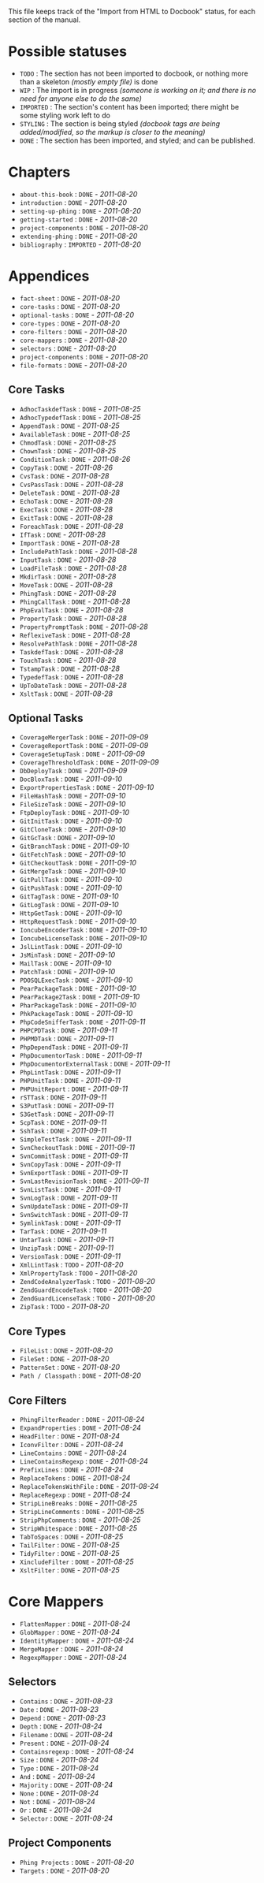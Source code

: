 This file keeps track of the "Import from HTML to Docbook" status, for each section of the manual.

# Possible statuses #

 - `TODO` : The section has not been imported to docbook, or nothing more than a skeleton *(mostly empty file)* is done
 - `WIP` : The import is in progress *(someone is working on it; and there is no need for anyone else to do the same)*
 - `IMPORTED` : The section's content has been imported; there might be some styling work left to do
 - `STYLING` : The section is being styled *(docbook tags are being added/modified, so the markup is closer to the meaning)*
 - `DONE` : The section has been imported, and styled; and can be published.


# Chapters #

 - `about-this-book` : `DONE` - *2011-08-20*
 - `introduction` : `DONE` - *2011-08-20*
 - `setting-up-phing` : `DONE` - *2011-08-20*
 - `getting-started` : `DONE` - *2011-08-20*
 - `project-components` : `DONE` - *2011-08-20*
 - `extending-phing` : `DONE` - *2011-08-20*
 - `bibliography` : `IMPORTED` - *2011-08-20*



# Appendices #

 - `fact-sheet` : `DONE` - *2011-08-20*
 - `core-tasks` : `DONE` - *2011-08-20*
 - `optional-tasks` : `DONE` - *2011-08-20*
 - `core-types` : `DONE` - *2011-08-20*
 - `core-filters` : `DONE` - *2011-08-20*
 - `core-mappers` : `DONE` - *2011-08-20*
 - `selectors` : `DONE` - *2011-08-20*
 - `project-components` : `DONE` - *2011-08-20*
 - `file-formats` : `DONE` - *2011-08-20*

## Core Tasks ##

 - `AdhocTaskdefTask` : `DONE` - *2011-08-25*
 - `AdhocTypedefTask` : `DONE` - *2011-08-25*
 - `AppendTask` : `DONE` - *2011-08-25*
 - `AvailableTask` : `DONE` - *2011-08-25*
 - `ChmodTask` : `DONE` - *2011-08-25*
 - `ChownTask` : `DONE` - *2011-08-25*
 - `ConditionTask` : `DONE` - *2011-08-26*
 - `CopyTask` : `DONE` - *2011-08-26*
 - `CvsTask` : `DONE` - *2011-08-28*
 - `CvsPassTask` : `DONE` - *2011-08-28*
 - `DeleteTask` : `DONE` - *2011-08-28*
 - `EchoTask` : `DONE` - *2011-08-28*
 - `ExecTask` : `DONE` - *2011-08-28*
 - `ExitTask` : `DONE` - *2011-08-28*
 - `ForeachTask` : `DONE` - *2011-08-28*
 - `IfTask` : `DONE` - *2011-08-28*
 - `ImportTask` : `DONE` - *2011-08-28*
 - `IncludePathTask` : `DONE` - *2011-08-28*
 - `InputTask` : `DONE` - *2011-08-28*
 - `LoadFileTask` : `DONE` - *2011-08-28*
 - `MkdirTask` : `DONE` - *2011-08-28*
 - `MoveTask` : `DONE` - *2011-08-28*
 - `PhingTask` : `DONE` - *2011-08-28*
 - `PhingCallTask` : `DONE` - *2011-08-28*
 - `PhpEvalTask` : `DONE` - *2011-08-28*
 - `PropertyTask` : `DONE` - *2011-08-28*
 - `PropertyPromptTask` : `DONE` - *2011-08-28*
 - `ReflexiveTask` : `DONE` - *2011-08-28*
 - `ResolvePathTask` : `DONE` - *2011-08-28*
 - `TaskdefTask` : `DONE` - *2011-08-28*
 - `TouchTask` : `DONE` - *2011-08-28*
 - `TstampTask` : `DONE` - *2011-08-28*
 - `TypedefTask` : `DONE` - *2011-08-28*
 - `UpToDateTask` : `DONE` - *2011-08-28*
 - `XsltTask` : `DONE` - *2011-08-28*


## Optional Tasks ##

 - `CoverageMergerTask` : `DONE` - *2011-09-09*
 - `CoverageReportTask` : `DONE` - *2011-09-09*
 - `CoverageSetupTask` : `DONE` - *2011-09-09*
 - `CoverageThresholdTask` : `DONE` - *2011-09-09*
 - `DbDeployTask` : `DONE` - *2011-09-09*
 - `DocBloxTask` : `DONE` - *2011-09-10*
 - `ExportPropertiesTask` : `DONE` - *2011-09-10*
 - `FileHashTask` : `DONE` - *2011-09-10*
 - `FileSizeTask` : `DONE` - *2011-09-10*
 - `FtpDeployTask` : `DONE` - *2011-09-10*
 - `GitInitTask` : `DONE` - *2011-09-10*
 - `GitCloneTask` : `DONE` - *2011-09-10*
 - `GitGcTask` : `DONE` - *2011-09-10*
 - `GitBranchTask` : `DONE` - *2011-09-10*
 - `GitFetchTask` : `DONE` - *2011-09-10*
 - `GitCheckoutTask` : `DONE` - *2011-09-10*
 - `GitMergeTask` : `DONE` - *2011-09-10*
 - `GitPullTask` : `DONE` - *2011-09-10*
 - `GitPushTask` : `DONE` - *2011-09-10*
 - `GitTagTask` : `DONE` - *2011-09-10*
 - `GitLogTask` : `DONE` - *2011-09-10*
 - `HttpGetTask` : `DONE` - *2011-09-10*
 - `HttpRequestTask` : `DONE` - *2011-09-10*
 - `IoncubeEncoderTask` : `DONE` - *2011-09-10*
 - `IoncubeLicenseTask` : `DONE` - *2011-09-10*
 - `JslLintTask` : `DONE` - *2011-09-10*
 - `JsMinTask` : `DONE` - *2011-09-10*
 - `MailTask` : `DONE` - *2011-09-10*
 - `PatchTask` : `DONE` - *2011-09-10*
 - `PDOSQLExecTask` : `DONE` - *2011-09-10*
 - `PearPackageTask` : `DONE` - *2011-09-10*
 - `PearPackage2Task` : `DONE` - *2011-09-10*
 - `PharPackageTask` : `DONE` - *2011-09-10*
 - `PhkPackageTask` : `DONE` - *2011-09-10*
 - `PhpCodeSnifferTask` : `DONE` - *2011-09-11*
 - `PHPCPDTask` : `DONE` - *2011-09-11*
 - `PHPMDTask` : `DONE` - *2011-09-11*
 - `PhpDependTask` : `DONE` - *2011-09-11*
 - `PhpDocumentorTask` : `DONE` - *2011-09-11*
 - `PhpDocumentorExternalTask` : `DONE` - *2011-09-11*
 - `PhpLintTask` : `DONE` - *2011-09-11*
 - `PHPUnitTask` : `DONE` - *2011-09-11*
 - `PHPUnitReport` : `DONE` - *2011-09-11*
 - `rSTTask` : `DONE` - *2011-09-11*
 - `S3PutTask` : `DONE` - *2011-09-11*
 - `S3GetTask` : `DONE` - *2011-09-11*
 - `ScpTask` : `DONE` - *2011-09-11*
 - `SshTask` : `DONE` - *2011-09-11*
 - `SimpleTestTask` : `DONE` - *2011-09-11*
 - `SvnCheckoutTask` : `DONE` - *2011-09-11*
 - `SvnCommitTask` : `DONE` - *2011-09-11*
 - `SvnCopyTask` : `DONE` - *2011-09-11*
 - `SvnExportTask` : `DONE` - *2011-09-11*
 - `SvnLastRevisionTask` : `DONE` - *2011-09-11*
 - `SvnListTask` : `DONE` - *2011-09-11*
 - `SvnLogTask` : `DONE` - *2011-09-11*
 - `SvnUpdateTask` : `DONE` - *2011-09-11*
 - `SvnSwitchTask` : `DONE` - *2011-09-11*
 - `SymlinkTask` : `DONE` - *2011-09-11*
 - `TarTask` : `DONE` - *2011-09-11*
 - `UntarTask` : `DONE` - *2011-09-11*
 - `UnzipTask` : `DONE` - *2011-09-11*
 - `VersionTask` : `DONE` - *2011-09-11*
 - `XmlLintTask` : `TODO` - *2011-08-20*
 - `XmlPropertyTask` : `TODO` - *2011-08-20*
 - `ZendCodeAnalyzerTask` : `TODO` - *2011-08-20*
 - `ZendGuardEncodeTask` : `TODO` - *2011-08-20*
 - `ZendGuardLicenseTask` : `TODO` - *2011-08-20*
 - `ZipTask` : `TODO` - *2011-08-20*



## Core Types ##

 - `FileList` : `DONE` - *2011-08-20*
 - `FileSet` : `DONE` - *2011-08-20*
 - `PatternSet` : `DONE` - *2011-08-20*
 - `Path / Classpath` : `DONE` - *2011-08-20*


## Core Filters ##

 - `PhingFilterReader` : `DONE` - *2011-08-24*
 - `ExpandProperties` : `DONE` - *2011-08-24*
 - `HeadFilter` : `DONE` - *2011-08-24*
 - `IconvFilter` : `DONE` - *2011-08-24*
 - `LineContains` : `DONE` - *2011-08-24*
 - `LineContainsRegexp` : `DONE` - *2011-08-24*
 - `PrefixLines` : `DONE` - *2011-08-24*
 - `ReplaceTokens` : `DONE` - *2011-08-24*
 - `ReplaceTokensWithFile` : `DONE` - *2011-08-24*
 - `ReplaceRegexp` : `DONE` - *2011-08-24*
 - `StripLineBreaks` : `DONE` - *2011-08-25*
 - `StripLineComments` : `DONE` - *2011-08-25*
 - `StripPhpComments` : `DONE` - *2011-08-25*
 - `StripWhitespace` : `DONE` - *2011-08-25*
 - `TabToSpaces` : `DONE` - *2011-08-25*
 - `TailFilter` : `DONE` - *2011-08-25*
 - `TidyFilter` : `DONE` - *2011-08-25*
 - `XincludeFilter` : `DONE` - *2011-08-25*
 - `XsltFilter` : `DONE` - *2011-08-25*


# Core Mappers ##

 - `FlattenMapper` : `DONE` - *2011-08-24*
 - `GlobMapper` : `DONE` - *2011-08-24*
 - `IdentityMapper` : `DONE` - *2011-08-24*
 - `MergeMapper` : `DONE` - *2011-08-24*
 - `RegexpMapper` : `DONE` - *2011-08-24*


## Selectors ##

 - `Contains` : `DONE` - *2011-08-23*
 - `Date` : `DONE` - *2011-08-23*
 - `Depend` : `DONE` - *2011-08-23*
 - `Depth` : `DONE` - *2011-08-24*
 - `Filename` : `DONE` - *2011-08-24*
 - `Present` : `DONE` - *2011-08-24*
 - `Containsregexp` : `DONE` - *2011-08-24*
 - `Size` : `DONE` - *2011-08-24*
 - `Type` : `DONE` - *2011-08-24*
 - `And` : `DONE` - *2011-08-24*
 - `Majority` : `DONE` - *2011-08-24*
 - `None` : `DONE` - *2011-08-24*
 - `Not` : `DONE` - *2011-08-24*
 - `Or` : `DONE` - *2011-08-24*
 - `Selector` : `DONE` - *2011-08-24*


## Project Components ##

 - `Phing Projects` : `DONE` - *2011-08-20*
 - `Targets` : `DONE` - *2011-08-20*


